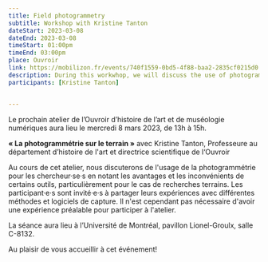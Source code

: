 ```yaml
---
title: Field photogrammetry
subtitle: Workshop with Kristine Tanton
dateStart: 2023-03-08
dateEnd: 2023-03-08
timeStart: 01:00pm
timeEnd: 03:00pm
place: Ouvroir
link: https://mobilizon.fr/events/740f1559-0bd5-4f88-baa2-2835cf0215d0
description: During this workwhop, we will discuss the use of photogrammetry for reserachers hilighting the advantages and drawbacks of certain tools, especially in the context of field research. 
participants: [Kristine Tanton]


---
```


Le prochain atelier de l’Ouvroir d’histoire de l’art et de muséologie numériques aura lieu le mercredi 8 mars 2023, de 13h à 15h.

**« La photogrammétrie sur le terrain »** avec Kristine Tanton, Professeure au département d’histoire de l'art et directrice scientifique de l‘Ouvroir

Au cours de cet atelier, nous discuterons de l'usage de la photogrammétrie pour les chercheur·se·s en notant les avantages et les inconvénients de certains outils, particulièrement pour le cas de recherches terrains. Les participant·e·s sont invité·e·s à partager leurs expériences avec différentes méthodes et logiciels de capture. Il n'est cependant pas nécessaire d'avoir une expérience préalable pour participer à l'atelier.

La séance aura lieu à l’Université de Montréal, pavillon Lionel-Groulx, salle C-8132.

Au plaisir de vous accueillir à cet événement!


